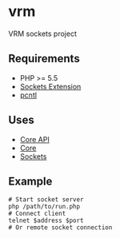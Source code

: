 # vrm
VRM sockets project

## Requirements
* PHP  >= 5.5
* [Sockets Extension](http://www.php.net/manual/en/sockets.installation.php)
* [pcntl](http://www.php.net/manual/en/pcntl.installation.php)

## Uses
* [Core API](https://github.com/shgysk8zer0/core_api)
* [Core](https://github.com/shgysk8zer0/core)
* [Sockets](https://github.com/shgysk8zer0/sockets)

## Example
```shell
# Start socket server
php /path/to/run.php
# Connect client
telnet $address $port
# Or remote socket connection
```
